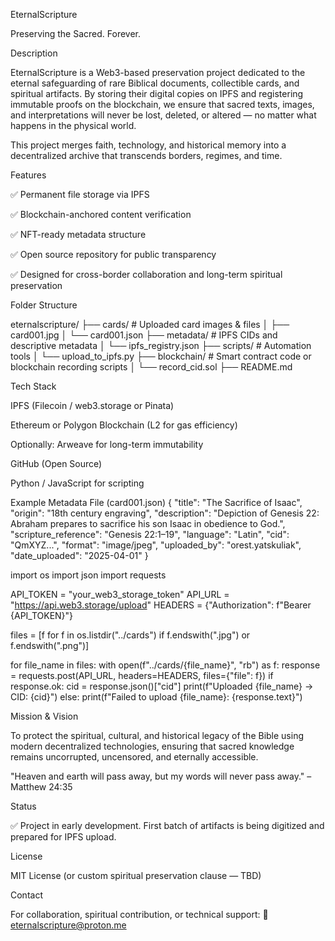 EternalScripture

Preserving the Sacred. Forever.

Description

EternalScripture is a Web3-based preservation project dedicated to the eternal safeguarding of rare Biblical documents, collectible cards, and spiritual artifacts. By storing their digital copies on IPFS and registering immutable proofs on the blockchain, we ensure that sacred texts, images, and interpretations will never be lost, deleted, or altered — no matter what happens in the physical world.

This project merges faith, technology, and historical memory into a decentralized archive that transcends borders, regimes, and time.



Features

✅ Permanent file storage via IPFS

✅ Blockchain-anchored content verification

✅ NFT-ready metadata structure

✅ Open source repository for public transparency

✅ Designed for cross-border collaboration and long-term spiritual preservation



Folder Structure

eternalscripture/
├── cards/                  # Uploaded card images & files
│   ├── card001.jpg
│   └── card001.json
├── metadata/               # IPFS CIDs and descriptive metadata
│   └── ipfs_registry.json
├── scripts/                # Automation tools
│   └── upload_to_ipfs.py
├── blockchain/             # Smart contract code or blockchain recording scripts
│   └── record_cid.sol
├── README.md




Tech Stack

IPFS (Filecoin / web3.storage or Pinata)

Ethereum or Polygon Blockchain (L2 for gas efficiency)

Optionally: Arweave for long-term immutability

GitHub (Open Source)

Python / JavaScript for scripting



Example Metadata File (card001.json)
{
  "title": "The Sacrifice of Isaac",
  "origin": "18th century engraving",
  "description": "Depiction of Genesis 22: Abraham prepares to sacrifice his son Isaac in obedience to God.",
  "scripture_reference": "Genesis 22:1–19",
  "language": "Latin",
  "cid": "QmXYZ...",
  "format": "image/jpeg",
  "uploaded_by": "orest.yatskuliak",
  "date_uploaded": "2025-04-01"
}

import os
import json
import requests

API_TOKEN = "your_web3_storage_token"
API_URL = "https://api.web3.storage/upload"
HEADERS = {"Authorization": f"Bearer {API_TOKEN}"}

files = [f for f in os.listdir("../cards") if f.endswith(".jpg") or f.endswith(".png")]

for file_name in files:
    with open(f"../cards/{file_name}", "rb") as f:
        response = requests.post(API_URL, headers=HEADERS, files={"file": f})
        if response.ok:
            cid = response.json()["cid"]
            print(f"Uploaded {file_name} -> CID: {cid}")
        else:
            print(f"Failed to upload {file_name}: {response.text}")
          


Mission & Vision

To protect the spiritual, cultural, and historical legacy of the Bible using modern decentralized technologies, ensuring that sacred knowledge remains uncorrupted, uncensored, and eternally accessible.

"Heaven and earth will pass away, but my words will never pass away." – Matthew 24:35




Status

✅ Project in early development. First batch of artifacts is being digitized and prepared for IPFS upload.

License

MIT License (or custom spiritual preservation clause — TBD)

Contact

For collaboration, spiritual contribution, or technical support:
📧 eternalscripture@proton.me

